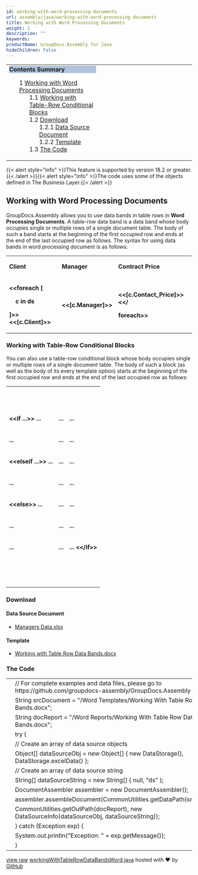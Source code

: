 ```yaml
---
id: working-with-word-processing-documents
url: assembly/java/working-with-word-processing-documents
title: Working with Word Processing Documents
weight: 1
description: ""
keywords: 
productName: GroupDocs.Assembly for Java
hideChildren: False
---
```

<table class="sectionMacro" border="0" cellpadding="5" cellspacing="0" width="100%"><tbody><tr><td valign="top" width="50%"><div class="panel" style="border-top-width: 1px; border-right-width: 1px; border-bottom-width: 1px; border-left-width: 1px;"><div class="panelHeader" style="border-bottom-width: 1px; background-color: rgb(176, 196, 222);"><b>Contents Summary</b></div><div class="panelContent"><style type="text/css">div.rbtoc1590607146343 { padding-top: 0px; padding-right: 0px; padding-bottom: 0px; padding-left: 0px; }div.rbtoc1590607146343 ul { list-style-type: none; list-style-image: none; margin-left: 0px; }div.rbtoc1590607146343 li { margin-left: 0px; padding-left: 0px; }</style><div class="toc rbtoc1590607146343"><ul class="toc-indentation"><li><span class="TOCOutline">1</span> <a href="#WorkingwithWordProcessingDocuments-WorkingwithWordProcessingDocuments">Working with Word Processing Documents</a><ul class="toc-indentation"><li><span class="TOCOutline">1.1</span> <a href="#WorkingwithWordProcessingDocuments-WorkingwithTable-RowConditionalBlocks">Working with Table-Row Conditional Blocks</a></li><li><span class="TOCOutline">1.2</span> <a href="#WorkingwithWordProcessingDocuments-Download">Download</a><ul class="toc-indentation"><li><span class="TOCOutline">1.2.1</span> <a href="#WorkingwithWordProcessingDocuments-DataSourceDocument">Data Source Document</a></li><li><span class="TOCOutline">1.2.2</span> <a href="#WorkingwithWordProcessingDocuments-Template">Template</a></li></ul></li><li><span class="TOCOutline">1.3</span> <a href="#WorkingwithWordProcessingDocuments-TheCode">The Code</a></li></ul></li></ul></div></div></div></td><td valign="top" width="15%">&nbsp;</td><td valign="top" width="35%">&nbsp;</td></tr></tbody></table>

{{< alert style="info" >}}This feature is supported by version 18.2 or greater.{{< /alert >}}{{< alert style="info" >}}The code uses some of the objects defined in The Business Layer.{{< /alert >}}

## Working with Word Processing Documents

GroupDocs.Assembly allows you to use data bands in table rows in **Word Processing Documents**. A table-row data band is a data band whose body occupies single or multiple rows of a single document table. The body of such a band starts at the beginning of the first occupied row and ends at the end of the last occupied row as follows. The syntax for using data bands in word processing document is as follows:

<table class="confluenceTable"><tbody><tr><td class="confluenceTd"><p><strong>Client</strong></p></td><td class="confluenceTd"><p><strong>Manager</strong></p></td><td class="confluenceTd"><p><strong>Contract Price</strong></p></td></tr><tr><td class="confluenceTd"><p><strong>&lt;&lt;foreach [</strong></p><p><strong>&nbsp;&nbsp;&nbsp; c in ds</strong></p><p><strong>]&gt;&gt;&lt;&lt;[c.Client]&gt;&gt;</strong></p></td><td class="confluenceTd"><p><strong>&lt;&lt;[c.Manager]&gt;&gt;</strong></p></td><td class="confluenceTd"><p><strong>&lt;&lt;[c.Contact_Price]&gt;&gt;&lt;&lt;/</strong></p><p><strong>foreach&gt;&gt;</strong></p></td></tr></tbody></table>

### Working with Table-Row Conditional Blocks

You can also use a table-row conditional block whose body occupies single or multiple rows of a single document table. The body of such a block (as well as the body of its every template option) starts at the beginning of the first occupied row and ends at the end of the last occupied row as follows:

<table class="confluenceTable"><tbody><tr><td class="confluenceTd"><p><strong>&nbsp;</strong></p></td><td class="confluenceTd"><p><strong>&nbsp;</strong></p></td><td class="confluenceTd"><p><strong>&nbsp;</strong></p></td></tr><tr><td class="confluenceTd"><p><strong>&lt;&lt;if ...&gt;&gt; ...</strong></p></td><td class="confluenceTd"><p><strong>...</strong></p></td><td class="confluenceTd"><p><strong>...</strong></p></td></tr><tr><td class="confluenceTd"><p><strong>...</strong></p></td><td class="confluenceTd"><p><strong>...</strong></p></td><td class="confluenceTd"><p><strong>...</strong></p></td></tr><tr><td class="confluenceTd"><p><strong>&lt;&lt;elseif ...&gt;&gt; ...</strong></p></td><td class="confluenceTd"><p><strong>...</strong></p></td><td class="confluenceTd"><p><strong>...</strong></p></td></tr><tr><td class="confluenceTd"><p><strong>...</strong></p></td><td class="confluenceTd"><p><strong>...</strong></p></td><td class="confluenceTd"><p><strong>...</strong></p></td></tr><tr><td class="confluenceTd"><p><strong>&lt;&lt;else&gt;&gt; ...</strong></p></td><td class="confluenceTd"><p><strong>...</strong></p></td><td class="confluenceTd"><p><strong>...</strong></p></td></tr><tr><td class="confluenceTd"><p><strong>...</strong></p></td><td class="confluenceTd"><p><strong>...</strong></p></td><td class="confluenceTd"><p><strong>...</strong></p></td></tr><tr><td class="confluenceTd"><p><strong>...</strong></p></td><td class="confluenceTd"><p><strong>...</strong></p></td><td class="confluenceTd"><p><strong>... &lt;&lt;/if&gt;&gt;</strong></p></td></tr><tr><td class="confluenceTd"><p><strong>&nbsp;</strong></p></td><td class="confluenceTd"><p><strong>&nbsp;</strong></p></td><td class="confluenceTd"><p><strong>&nbsp;</strong></p><div><strong><br></strong></div></td></tr></tbody></table>

### Download

#### Data Source Document

*   [Managers Data.xlsx](https://github.com/groupdocs-assembly/GroupDocs.Assembly-for-Java/blob/master/Examples/GroupDocs.Assembly.Examples.Java/Data/Data%20Sources/Excel%20DataSource/Contracts%20Data.xlsx)

#### Template

*   [Working with Table Row Data Bands.docx](https://github.com/groupdocs-assembly/GroupDocs.Assembly-for-Java/blob/master/Examples/GroupDocs.Assembly.Examples.Java/Data/Storage/Word%20Templates/Working%20With%20Table%20Row%20Data%20Bands.docx)

### The Code

<table class="highlight tab-size js-file-line-container" data-tab-size="8" data-paste-markdown-skip=""><tbody><tr><td id="file-workingwithtablerowdatabandsword-java-L1" class="blob-num js-line-number" data-line-number="1"></td><td id="file-workingwithtablerowdatabandsword-java-LC1" class="blob-code blob-code-inner js-file-line"><span class="pl-c"><span class="pl-c">//</span> For complete examples and data files, please go to https://github.com/groupdocs-assembly/GroupDocs.Assembly-for-Java</span></td></tr><tr><td id="file-workingwithtablerowdatabandsword-java-L2" class="blob-num js-line-number" data-line-number="2"></td><td id="file-workingwithtablerowdatabandsword-java-LC2" class="blob-code blob-code-inner js-file-line"><span class="pl-smi">String</span> srcDocument <span class="pl-k">=</span> <span class="pl-s"><span class="pl-pds">"</span>/Word Templates/Working With Table Row Data Bands.docx<span class="pl-pds">"</span></span>;</td></tr><tr><td id="file-workingwithtablerowdatabandsword-java-L3" class="blob-num js-line-number" data-line-number="3"></td><td id="file-workingwithtablerowdatabandsword-java-LC3" class="blob-code blob-code-inner js-file-line"><span class="pl-smi">String</span> docReport <span class="pl-k">=</span> <span class="pl-s"><span class="pl-pds">"</span>/Word Reports/Working With Table Row Data Bands.docx<span class="pl-pds">"</span></span>;</td></tr><tr><td id="file-workingwithtablerowdatabandsword-java-L4" class="blob-num js-line-number" data-line-number="4"></td><td id="file-workingwithtablerowdatabandsword-java-LC4" class="blob-code blob-code-inner js-file-line"><span class="pl-k">try</span> {</td></tr><tr><td id="file-workingwithtablerowdatabandsword-java-L5" class="blob-num js-line-number" data-line-number="5"></td><td id="file-workingwithtablerowdatabandsword-java-LC5" class="blob-code blob-code-inner js-file-line"><span class="pl-c"><span class="pl-c">//</span> Create an array of data source objects</span></td></tr><tr><td id="file-workingwithtablerowdatabandsword-java-L6" class="blob-num js-line-number" data-line-number="6"></td><td id="file-workingwithtablerowdatabandsword-java-LC6" class="blob-code blob-code-inner js-file-line"><span class="pl-k">Object</span>[] dataSourceObj <span class="pl-k">=</span> <span class="pl-k">new</span> <span class="pl-smi">Object</span>[] { <span class="pl-k">new</span> <span class="pl-smi">DataStorage</span>(), <span class="pl-smi">DataStorage</span><span class="pl-k">.</span>excelData() };</td></tr><tr><td id="file-workingwithtablerowdatabandsword-java-L7" class="blob-num js-line-number" data-line-number="7"></td><td id="file-workingwithtablerowdatabandsword-java-LC7" class="blob-code blob-code-inner js-file-line"><span class="pl-c"><span class="pl-c">//</span> Create an array of data source string</span></td></tr><tr><td id="file-workingwithtablerowdatabandsword-java-L8" class="blob-num js-line-number" data-line-number="8"></td><td id="file-workingwithtablerowdatabandsword-java-LC8" class="blob-code blob-code-inner js-file-line"><span class="pl-k">String</span>[] dataSourceString <span class="pl-k">=</span> <span class="pl-k">new</span> <span class="pl-smi">String</span>[] { <span class="pl-c1">null</span>, <span class="pl-s"><span class="pl-pds">"</span>ds<span class="pl-pds">"</span></span> };</td></tr><tr><td id="file-workingwithtablerowdatabandsword-java-L9" class="blob-num js-line-number" data-line-number="9"></td><td id="file-workingwithtablerowdatabandsword-java-LC9" class="blob-code blob-code-inner js-file-line"><span class="pl-smi">DocumentAssembler</span> assembler <span class="pl-k">=</span> <span class="pl-k">new</span> <span class="pl-smi">DocumentAssembler</span>();</td></tr><tr><td id="file-workingwithtablerowdatabandsword-java-L10" class="blob-num js-line-number" data-line-number="10"></td><td id="file-workingwithtablerowdatabandsword-java-LC10" class="blob-code blob-code-inner js-file-line">assembler<span class="pl-k">.</span>assembleDocument(<span class="pl-smi">CommonUtilities</span><span class="pl-k">.</span>getDataPath(srcDocument),</td></tr><tr><td id="file-workingwithtablerowdatabandsword-java-L11" class="blob-num js-line-number" data-line-number="11"></td><td id="file-workingwithtablerowdatabandsword-java-LC11" class="blob-code blob-code-inner js-file-line"><span class="pl-smi">CommonUtilities</span><span class="pl-k">.</span>getOutPath(docReport), <span class="pl-k">new</span> <span class="pl-smi">DataSourceInfo</span>(dataSourceObj, dataSourceString));</td></tr><tr><td id="file-workingwithtablerowdatabandsword-java-L12" class="blob-num js-line-number" data-line-number="12"></td><td id="file-workingwithtablerowdatabandsword-java-LC12" class="blob-code blob-code-inner js-file-line">} <span class="pl-k">catch</span> (<span class="pl-smi">Exception</span> exp) {</td></tr><tr><td id="file-workingwithtablerowdatabandsword-java-L13" class="blob-num js-line-number" data-line-number="13"></td><td id="file-workingwithtablerowdatabandsword-java-LC13" class="blob-code blob-code-inner js-file-line"><span class="pl-smi">System</span><span class="pl-k">.</span>out<span class="pl-k">.</span>println(<span class="pl-s"><span class="pl-pds">"</span>Exception: <span class="pl-pds">"</span></span> <span class="pl-k">+</span> exp<span class="pl-k">.</span>getMessage());</td></tr><tr><td id="file-workingwithtablerowdatabandsword-java-L14" class="blob-num js-line-number" data-line-number="14"></td><td id="file-workingwithtablerowdatabandsword-java-LC14" class="blob-code blob-code-inner js-file-line">}</td></tr></tbody></table>

[view raw](https://gist.github.com/GroupDocsGists/0e730b80b6d31a54dde848eb4d6ad9cd/raw/1c1429fe6f45e7d13accaa1ce36344bf578253cc/workingWithTableRowDataBandsWord.java) [workingWithTableRowDataBandsWord.java](https://gist.github.com/GroupDocsGists/0e730b80b6d31a54dde848eb4d6ad9cd#file-workingwithtablerowdatabandsword-java) hosted with ❤ by [GitHub](https://github.com)
